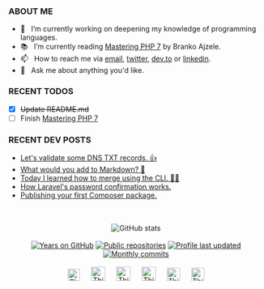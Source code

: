 ### ABOUT ME

- 🔭&nbsp;&nbsp; I’m currently working on deepening my knowledge of programming languages.
- 📚&nbsp;&nbsp; I’m currently reading [Mastering PHP 7] by Branko Ajzele.
- 📫&nbsp;&nbsp; How to reach me via [email], [twitter], [dev.to] or [linkedin].
- 💬&nbsp;&nbsp; Ask me about anything you'd like.

### RECENT TODOS
- [x] ~~Update README.md~~
- [ ] Finish [Mastering PHP 7]

### RECENT DEV POSTS
<!-- BLOG-POST-LIST:START -->
- [Let's validate some DNS TXT records. 👍](https://dev.to/thinkverse/let-s-validate-some-dns-txt-records-2721)
- [What would you add to Markdown? 🤔](https://dev.to/thinkverse/what-would-you-add-to-markdown-4978)
- [Today I learned how to  merge using the CLI. 🧙‍♂️](https://dev.to/thinkverse/today-i-learned-how-to-merge-using-the-cli-1l8b)
- [How Laravel's password confirmation works.](https://dev.to/thinkverse/how-laravel-s-password-confirmation-works-2kco)
- [Publishing your first Composer package.](https://dev.to/thinkverse/publishing-your-first-composer-package-4gf)
<!-- BLOG-POST-LIST:END -->

<p align="center">
<br><br>
<img src="https://github-readme-stats.vercel.app/api?username=thinkverse&title_color=40c463&text_color=24292e&show_icons=true&icon_color=6a737d&hide_title=true" alt="GitHub stats" />
<br><br>
<a href="https://badges.pufler.dev">
<img src="https://badges.pufler.dev/years/thinkverse?logo=github" alt="Years on GitHub"/></a>
<a href="https://badges.pufler.dev">
<img src="https://badges.pufler.dev/repos/thinkverse?logo=github" alt="Public repositories" /></a>
<a href="https://shields.io">
<img src="https://img.shields.io/github/last-commit/thinkverse/thinkverse?label=Profile%20Updated&logo=github" alt="Profile last updated"/></a>
<a href="https://badges.pufler.dev">
<img src="https://badges.pufler.dev/commits/monthly/thinkverse?label=Monthly%20Commits&logo=github" alt="Monthly commits" /></a> 
<br><br>
<a href="https://dev.to/thinkverse">
<img src="https://d2fltix0v2e0sb.cloudfront.net/dev-badge.svg" alt="Thinkverse dev to profile" width="24px"/></a>
&emsp;
<a href= "https://instagram.com/thinkverse">
<img src="https://img.icons8.com/ios-glyphs/256/000000/instagram-new.svg" alt="Thinkverse instagram profile" width="28px"/></a>
&emsp;
<a href="https://www.paypal.com/paypalme/thinkverse">
<img src="https://img.icons8.com/ios-glyphs/256/000000/paypal.png" alt="Thinkverse pay pal me profile" width="28px"/></a> 
&emsp;
<a href="https://thinkverse.dev">
<img src="https://img.icons8.com/material/256/000000/globe--v1.png" alt="Thinkverse personal website" width="28px"/></a>
&emsp;
<a href="https://linkedin.com/in/thinkverse">
<img src="https://img.icons8.com/ios-filled/256/000000/linkedin.svg" alt="Thinkverse linked in profile" width="26px"/></a>
&emsp;
<a href="https://twitter.com/thinkverse">
<img src="https://img.icons8.com/ios-filled/256/000000/twitter.svg" alt="Thinkverse twitter profile" width="26px"/></a>
</p>

[mastering php 7]: https://www.packtpub.com/product/mastering-php-7/9781785882814/

[email]: mailto:work@hallberg.kim
[twitter]: https://twitter.com/thinkverse
[dev.to]: https://dev.to/thinkverse
[linkedin]: https://www.linkedin.com/in/thinkverse/
